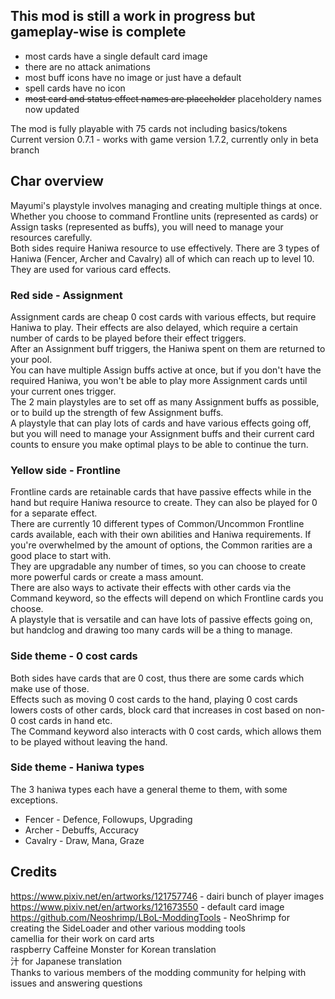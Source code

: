 ## This mod is still a work in progress but gameplay-wise is complete
 - most cards have a single default card image
 - there are no attack animations
 - most buff icons have no image or just have a default
 - spell cards have no icon
 - ~~most card and status effect names are placeholder~~ placeholdery names now updated

The mod is fully playable with 75 cards not including basics/tokens  
Current version 0.7.1 - works with game version 1.7.2, currently only in beta branch  

## Char overview
Mayumi's playstyle involves managing and creating multiple things at once. Whether you choose to command Frontline units (represented as cards) or Assign tasks (represented as buffs), you will need to manage your resources carefully.  
Both sides require Haniwa resource to use effectively. There are 3 types of Haniwa (Fencer, Archer and Cavalry) all of which can reach up to level 10. They are used for various card effects.  

### Red side - Assignment
Assignment cards are cheap 0 cost cards with various effects, but require Haniwa to play. Their effects are also delayed, which require a certain number of cards to be played before their effect triggers.  
After an Assignment buff triggers, the Haniwa spent on them are returned to your pool.  
You can have multiple Assign buffs active at once, but if you don't have the required Haniwa, you won't be able to play more Assignment cards until your current ones trigger.  
The 2 main playstyles are to set off as many Assignment buffs as possible, or to build up the strength of few Assignment buffs.  
A playstyle that can play lots of cards and have various effects going off, but you will need to manage your Assignment buffs and their current card counts to ensure you make optimal plays to be able to continue the turn.  

### Yellow side - Frontline
Frontline cards are retainable cards that have passive effects while in the hand but require Haniwa resource to create. They can also be played for 0 for a separate effect.  
There are currently 10 different types of Common/Uncommon Frontline cards available, each with their own abilities and Haniwa requirements. If you're overwhelmed by the amount of options, the Common rarities are a good place to start with.  
They are upgradable any number of times, so you can choose to create more powerful cards or create a mass amount.  
There are also ways to activate their effects with other cards via the Command keyword, so the effects will depend on which Frontline cards you choose.  
A playstyle that is versatile and can have lots of passive effects going on, but handclog and drawing too many cards will be a thing to manage.  

### Side theme - 0 cost cards
Both sides have cards that are 0 cost, thus there are some cards which make use of those.  
Effects such as moving 0 cost cards to the hand, playing 0 cost cards lowers costs of other cards, block card that increases in cost based on non-0 cost cards in hand etc.  
The Command keyword also interacts with 0 cost cards, which allows them to be played without leaving the hand.  

### Side theme - Haniwa types
The 3 haniwa types each have a general theme to them, with some exceptions.  

 - Fencer - Defence, Followups, Upgrading
 - Archer - Debuffs, Accuracy
 - Cavalry - Draw, Mana, Graze

## Credits
https://www.pixiv.net/en/artworks/121757746 - dairi bunch of player images  
https://www.pixiv.net/en/artworks/121673550 - default card image  
https://github.com/Neoshrimp/LBoL-ModdingTools - NeoShrimp for creating the SideLoader and other various modding tools  
camellia for their work on card arts  
raspberry Caffeine Monster for Korean translation  
汁 for Japanese translation  
Thanks to various members of the modding community for helping with issues and answering questions